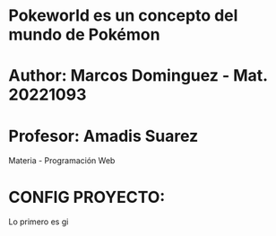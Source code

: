 # Pokeworld es un concepto del mundo de Pokémon

# Author: Marcos Dominguez - Mat. 20221093

# Profesor: Amadis Suarez

Materia - Programación Web

# CONFIG PROYECTO:

Lo primero es gi
